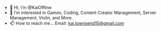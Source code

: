 - 👋 Hi, I’m @KaiOffline
- 👀 I’m interested in Games, Coding, Content Creator Management, Server Management, Violin, and More.
- 📫 How to reach me...
      Email: kai.townsend15@gmail.com
      
